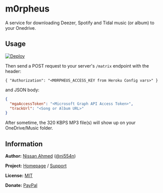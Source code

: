 # m0rpheus

A service for downloading Deezer, Spotify and Tidal music (or album) to your Onedrive.

## Usage

[![Deploy](https://www.herokucdn.com/deploy/button.svg)](https://heroku.com/deploy)

Then send a POST request to your server's `/matrix` endpoint with the header:

`{ "Authorization": "<M0RPHEUS_ACCESS_KEY from Heroku Config vars>" }`

and JSON body:

```JSON
{
  "mgaAccessToken": "<Microsoft Graph API Access Token>",
  "trackUrl": "<Song or Album URL>"
}
```

After sometime, the 320 KBPS MP3 file(s) will show up on your OneDrive/Music folder.

## Information

**Author:** [Nissan Ahmed](https://ni554n.github.io) ([@ni554n](https://twitter.com/ni554n))

**Project:** [Homepage](https://github.com/ni554n/m0rpheus/) / [Support](https://github.com/ni554n/m0rpheus/issues)

**License:** [MIT](https://github.com/ni554n/m0rpheus/blob/master/LICENSE)

**Donate:** [PayPal](https://paypal.me/ni554n)
